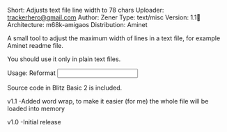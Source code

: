 Short: Adjusts text file line width to 78 chars
Uploader: trackerhero@gmail.com
Author: Zener
Type: text/misc
Version: 1.1
Architecture: m68k-amigaos
Distribution: Aminet

A small tool to adjust the maximum width of lines in a text file, for
example Aminet readme file.

You should use it only in plain text files. 

Usage: Reformat <input file> <output file>

Source code in Blitz Basic 2 is included.

v1.1
-Added word wrap, to make it easier (for me) the whole file will be loaded into memory

v1.0
-Initial release

